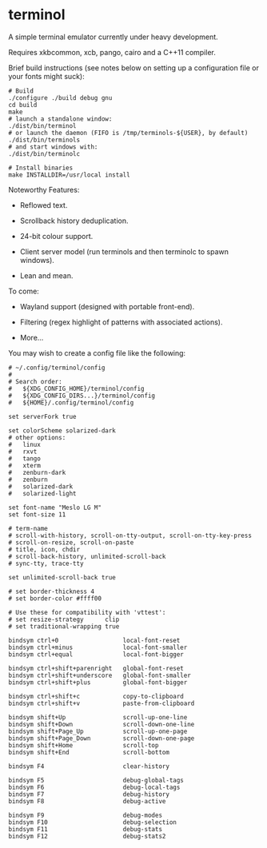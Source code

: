 terminol
========

A simple terminal emulator currently under heavy development.

Requires xkbcommon, xcb, pango, cairo and a C++11 compiler.

Brief build instructions (see notes below on setting up a configuration file
or your fonts might suck):

    # Build
    ./configure ./build debug gnu
    cd build
    make
    # launch a standalone window:
    ./dist/bin/terminol
    # or launch the daemon (FIFO is /tmp/terminols-${USER}, by default)
    ./dist/bin/terminols
    # and start windows with:
    ./dist/bin/terminolc

    # Install binaries
    make INSTALLDIR=/usr/local install

Noteworthy Features:

 - Reflowed text.

 - Scrollback history deduplication.

 - 24-bit colour support.

 - Client server model (run terminols and then terminolc to spawn windows).

 - Lean and mean.

To come:

 - Wayland support (designed with portable front-end).

 - Filtering (regex highlight of patterns with associated actions).

 - More...

You may wish to create a config file like the following:

    # ~/.config/terminol/config
    #
    # Search order:
    #   ${XDG_CONFIG_HOME}/terminol/config
    #   ${XDG_CONFIG_DIRS...}/terminol/config
    #   ${HOME}/.config/terminol/config
    
    set serverFork true
    
    set colorScheme solarized-dark
    # other options:
    #   linux
    #   rxvt
    #   tango
    #   xterm
    #   zenburn-dark
    #   zenburn
    #   solarized-dark
    #   solarized-light
    
    set font-name "Meslo LG M"
    set font-size 11
    
    # term-name
    # scroll-with-history, scroll-on-tty-output, scroll-on-tty-key-press
    # scroll-on-resize, scroll-on-paste
    # title, icon, chdir
    # scroll-back-history, unlimited-scroll-back
    # sync-tty, trace-tty
    
    set unlimited-scroll-back true
    
    # set border-thickness 4
    # set border-color #ffff00
    
    # Use these for compatibility with 'vttest':
    # set resize-strategy      clip
    # set traditional-wrapping true
    
    bindsym ctrl+0                  local-font-reset
    bindsym ctrl+minus              local-font-smaller
    bindsym ctrl+equal              local-font-bigger
    
    bindsym ctrl+shift+parenright   global-font-reset
    bindsym ctrl+shift+underscore   global-font-smaller
    bindsym ctrl+shift+plus         global-font-bigger
    
    bindsym ctrl+shift+c            copy-to-clipboard
    bindsym ctrl+shift+v            paste-from-clipboard
    
    bindsym shift+Up                scroll-up-one-line
    bindsym shift+Down              scroll-down-one-line
    bindsym shift+Page_Up           scroll-up-one-page
    bindsym shift+Page_Down         scroll-down-one-page
    bindsym shift+Home              scroll-top
    bindsym shift+End               scroll-bottom
    
    bindsym F4                      clear-history
    
    bindsym F5                      debug-global-tags
    bindsym F6                      debug-local-tags
    bindsym F7                      debug-history
    bindsym F8                      debug-active
    
    bindsym F9                      debug-modes
    bindsym F10                     debug-selection
    bindsym F11                     debug-stats
    bindsym F12                     debug-stats2
